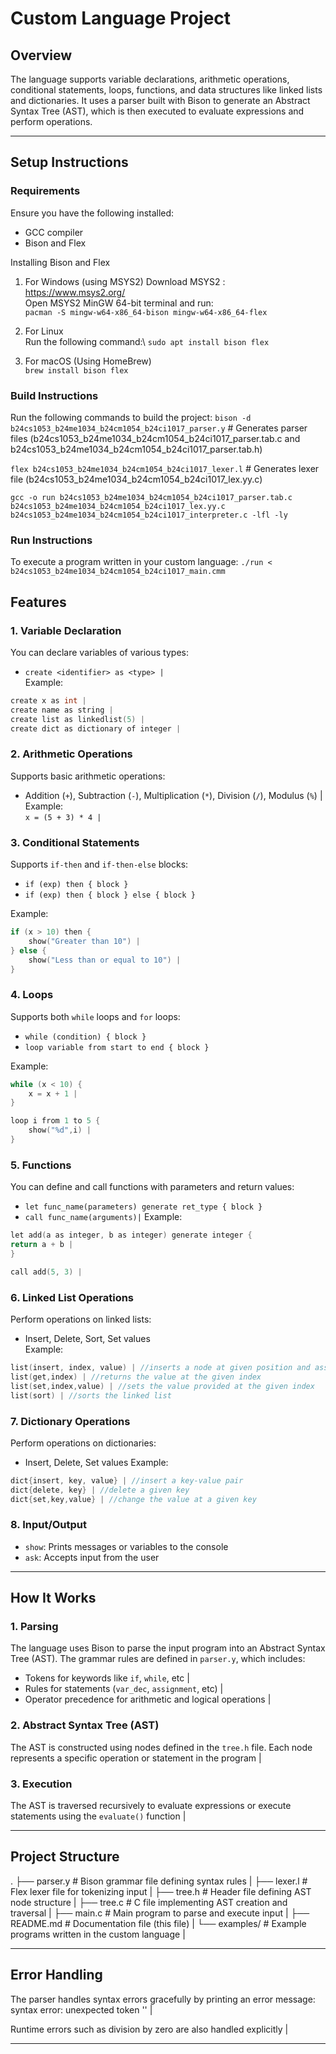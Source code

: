 # Custom Language Project

## Overview
The language supports variable declarations, arithmetic operations, conditional statements, loops, functions, and data structures like linked lists and dictionaries. It uses a parser built with Bison to generate an Abstract Syntax Tree (AST), which is then executed to evaluate expressions and perform operations.

---

## Setup Instructions
### Requirements
Ensure you have the following installed:
- GCC compiler 
- Bison and Flex 

Installing Bison and Flex
1. For Windows (using MSYS2)
Download MSYS2 : https://www.msys2.org/ \
Open MSYS2 MinGW 64-bit terminal and run:\
`pacman -S mingw-w64-x86_64-bison mingw-w64-x86_64-flex`

2. For Linux \
Run the following command:\ 
`sudo apt install bison flex`

3. For macOS (Using HomeBrew)\
`brew install bison flex`

### Build Instructions
Run the following commands to build the project:
`bison -d b24cs1053_b24me1034_b24cm1054_b24ci1017_parser.y` # Generates parser files (b24cs1053_b24me1034_b24cm1054_b24ci1017_parser.tab.c and b24cs1053_b24me1034_b24cm1054_b24ci1017_parser.tab.h)

`flex b24cs1053_b24me1034_b24cm1054_b24ci1017_lexer.l` # Generates lexer file (b24cs1053_b24me1034_b24cm1054_b24ci1017_lex.yy.c)

`gcc -o run b24cs1053_b24me1034_b24cm1054_b24ci1017_parser.tab.c b24cs1053_b24me1034_b24cm1054_b24ci1017_lex.yy.c b24cs1053_b24me1034_b24cm1054_b24ci1017_interpreter.c -lfl -ly` 


### Run Instructions
To execute a program written in your custom language:
`./run < b24cs1053_b24me1034_b24cm1054_b24ci1017_main.cmm`

## Features
### 1. Variable Declaration
You can declare variables of various types:
- `create <identifier> as <type> |`  
  Example: 
```c 
create x as int |
create name as string |
create list as linkedlist(5) |
create dict as dictionary of integer |
```

### 2. Arithmetic Operations
Supports basic arithmetic operations:
- Addition (`+`), Subtraction (`-`), Multiplication (`*`), Division (`/`), Modulus (`%`) |  
Example:  
`x = (5 + 3) * 4 |`

### 3. Conditional Statements
Supports `if-then` and `if-then-else` blocks:  
- `if (exp) then { block }`
- `if (exp) then { block } else { block }`

Example:
```c  
if (x > 10) then {
    show("Greater than 10") |
} else {
    show("Less than or equal to 10") |
}
```


### 4. Loops
Supports both `while` loops and `for` loops:  
- `while (condition) { block }`
- `loop variable from start to end { block }`

Example: 
```c 
while (x < 10) {
    x = x + 1 |
}
```

```c
loop i from 1 to 5 {
    show("%d",i) |
}
```

### 5. Functions
You can define and call functions with parameters and return values:  
- `let func_name(parameters) generate ret_type { block }`
- `call func_name(arguments)|`
Example:
```c  
let add(a as integer, b as integer) generate integer {
return a + b |
}
```
```c
call add(5, 3) |
```

### 6. Linked List Operations
Perform operations on linked lists:
- Insert, Delete, Sort, Set values  
Example:  
```c
list(insert, index, value) | //inserts a node at given position and assigns the value
list(get,index) | //returns the value at the given index
list(set,index,value) | //sets the value provided at the given index
list(sort) | //sorts the linked list
```

### 7. Dictionary Operations
Perform operations on dictionaries:
- Insert, Delete, Set values 
Example:  
```c
dict{insert, key, value} | //insert a key-value pair
dict{delete, key} | //delete a given key
dict{set,key,value} | //change the value at a given key
```

### 8. Input/Output
- `show`: Prints messages or variables to the console 
- `ask`: Accepts input from the user 

---

## How It Works
### 1. Parsing
The language uses Bison to parse the input program into an Abstract Syntax Tree (AST). The grammar rules are defined in `parser.y`, which includes:
- Tokens for keywords like `if`, `while`, etc |
- Rules for statements (`var_dec`, `assignment`, etc) |
- Operator precedence for arithmetic and logical operations |

### 2. Abstract Syntax Tree (AST)
The AST is constructed using nodes defined in the `tree.h` file. Each node represents a specific operation or statement in the program |

### 3. Execution
The AST is traversed recursively to evaluate expressions or execute statements using the `evaluate()` function |

---

## Project Structure
.
├── parser.y # Bison grammar file defining syntax rules |
├── lexer.l # Flex lexer file for tokenizing input |
├── tree.h # Header file defining AST node structure |
├── tree.c # C file implementing AST creation and traversal |
├── main.c # Main program to parse and execute input |
├── README.md # Documentation file (this file) |
└── examples/ # Example programs written in the custom language |

---

## Error Handling
The parser handles syntax errors gracefully by printing an error message:
syntax error: unexpected token '<token>' |

Runtime errors such as division by zero are also handled explicitly |

---
